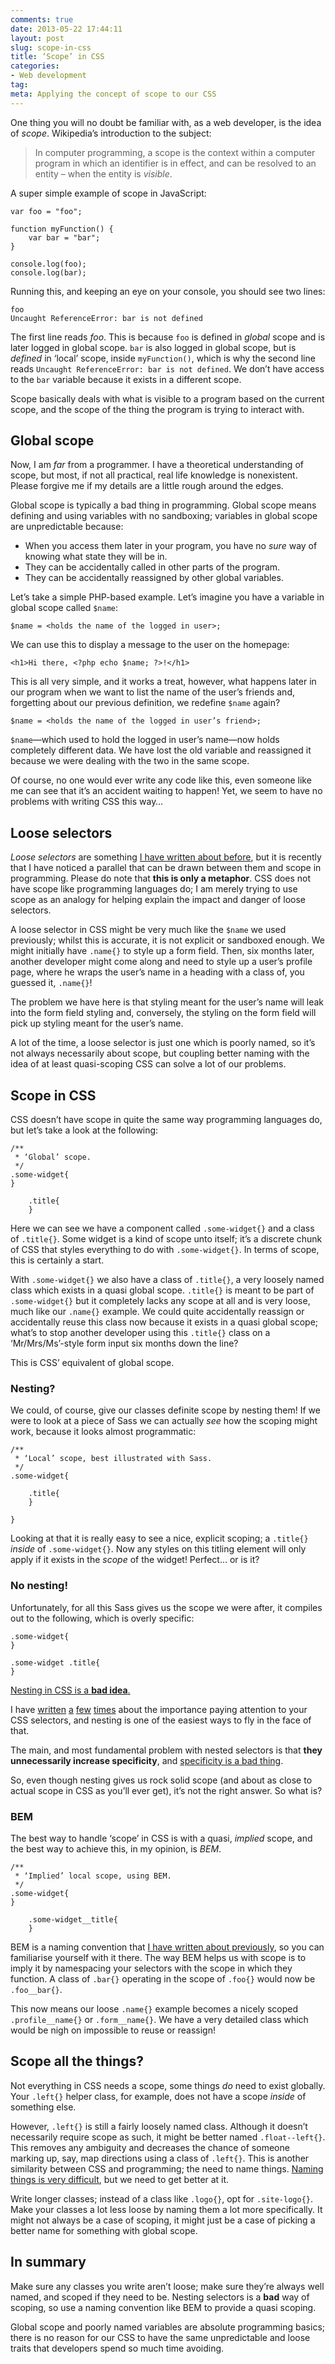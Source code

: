 ```yaml
---
comments: true
date: 2013-05-22 17:44:11
layout: post
slug: scope-in-css
title: ‘Scope’ in CSS
categories:
- Web development
tag:
meta: Applying the concept of scope to our CSS
---
```


One thing you will no doubt be familiar with, as a web developer, is the idea of
<i>scope</i>. Wikipedia’s introduction to the subject:

> In computer programming, a scope is the context within a computer program
> in which an identifier is in effect, and can be resolved to an entity – when
> the entity is <em>visible</em>.

A super simple example of scope in JavaScript:

    var foo = "foo";

    function myFunction() {
        var bar = "bar";
    }

    console.log(foo);
    console.log(bar);

Running this, and keeping an eye on your console, you should see two lines:

    foo
    Uncaught ReferenceError: bar is not defined

The first line reads <i>foo</i>. This is because `foo` is defined in
<i>global</i> scope and is later logged in global scope. `bar` is also logged in 
global scope, but is _defined_ in ‘local’ scope, inside `myFunction()`, which is
why the second line reads `Uncaught ReferenceError: bar is not defined`. We
don’t have access to the `bar` variable because it exists in a different scope.

Scope basically deals with what is visible to a program based on the current
scope, and the scope of the thing the program is trying to interact with.

## Global scope

Now, I am _far_ from a programmer. I have a theoretical understanding of scope,
but most, if not all practical, real life knowledge is nonexistent. Please
forgive me if my details are a little rough around the edges.

Global scope is typically a bad thing in programming. Global scope means
defining and using variables with no sandboxing; variables in global scope are
unpredictable because:

* When you access them later in your program, you have no _sure_ way of knowing
  what state they will be in.
* They can be accidentally called in other parts of the program.
* They can be accidentally reassigned by other global variables.

Let’s take a simple PHP-based example. Let’s imagine you have a variable in
global scope called `$name`:

    $name = <holds the name of the logged in user>;

We can use this to display a message to the user on the homepage:

    <h1>Hi there, <?php echo $name; ?>!</h1>

This is all very simple, and it works a treat, however, what happens later in
our program when we want to list the name of the user’s friends and, forgetting
about our previous definition, we redefine `$name` again?

    $name = <holds the name of the logged in user’s friend>;

`$name`—which used to hold the logged in user’s name—now holds completely
different data. We have lost the old variable and reassigned it because we were
dealing with the two in the same scope.

Of course, no one would ever write any code like this, even someone like me can
see that it’s an accident waiting to happen! Yet, we seem to have no problems
with writing CSS this way…

## Loose selectors

<i>Loose selectors</i> are something [I have written about before](http://csswizardry.com/2012/11/code-smells-in-css/),
but it is recently that I have noticed a parallel that can be drawn between them
and scope in programming. Please do note that **this is only a metaphor**. CSS
does not have scope like programming languages do; I am merely trying to use
scope as an analogy for helping explain the impact and danger of loose selectors.

A loose selector in CSS might be very much like the `$name` we used previously;
whilst this is accurate, it is not explicit or sandboxed enough. We might
initially have `.name{}` to style up a form field. Then, six months later,
another developer might come along and need to style up a user’s profile page,
where he wraps the user’s name in a heading with a class of, you guessed it,
`.name{}`!

The problem we have here is that styling meant for the user’s name will leak
into the form field styling and, conversely, the styling on the form field will
pick up styling meant for the user’s name.

A lot of the time, a loose selector is just one which is poorly named, so it’s
not always necessarily about scope, but coupling better naming with the idea of
at least quasi-scoping CSS can solve a lot of our problems.

## Scope in CSS

CSS doesn’t have scope in quite the same way programming languages do, but let’s
take a look at the following:

    /**
     * ‘Global’ scope.
     */
    .some-widget{
    }

        .title{
        }

Here we can see we have a component called `.some-widget{}` and a class of
`.title{}`. Some widget is a kind of scope unto itself; it’s a discrete chunk
of CSS that styles everything to do with `.some-widget{}`. In terms of scope,
this is certainly a start.

With `.some-widget{}` we also have a class of `.title{}`, a very loosely named
class which exists in a quasi global scope. `.title{}` is meant to be part of
`.some-widget{}` but it completely lacks any scope at all and is very loose,
much like our `.name{}` example. We could quite accidentally reassign or
accidentally reuse this class now because it exists in a quasi global scope;
what’s to stop another developer using this `.title{}` class on a
‘Mr/Mrs/Ms’-style form input six months down the line?

This is CSS’ equivalent of global scope.

### Nesting?

We could, of course, give our classes definite scope by nesting them! If we were
to look at a piece of Sass we can actually _see_ how the scoping might work,
because it looks almost programmatic:

    /**
     * ‘Local’ scope, best illustrated with Sass.
     */
    .some-widget{

        .title{
        }

    }

Looking at that it is really easy to see a nice, explicit scoping; a `.title{}`
_inside_ of `.some-widget{}`. Now any styles on this titling element will only
apply if it exists in the _scope_ of the widget! Perfect… or is it?

### No nesting!

Unfortunately, for all this Sass gives us the scope we were after, it compiles
out to the following, which is overly specific:

    .some-widget{
    }

    .some-widget .title{
    }

[Nesting in CSS is a **bad idea**.](http://www.youtube.com/watch?v=R-BX4N8egEc&hd=1&t=27m02s)

I have [written](http://csswizardry.com/2012/05/keep-your-css-selectors-short/)
[a](http://csswizardry.com/2012/07/shoot-to-kill-css-selector-intent/)
[few](http://csswizardry.com/2012/07/quasi-qualified-css-selectors/)
[times](http://csswizardry.com/2011/09/writing-efficient-css-selectors/)
about the importance paying attention to your CSS selectors, and nesting is one
of the easiest ways to fly in the face of that.

The main, and most fundamental problem with nested selectors is that
**they unnecessarily increase specificity**, and
[specificity is a bad thing](http://csswizardry.com/2011/09/when-using-ids-can-be-a-pain-in-the-class/).

So, even though nesting gives us rock solid scope (and about as close to actual
scope in CSS as you’ll ever get), it’s not the right answer. So what is?

### BEM

The best way to handle ‘scope’ in CSS is with a quasi, _implied_ scope, and the
best way to achieve this, in my opinion, is <i>BEM</i>.

    /**
     * ‘Implied’ local scope, using BEM.
     */
    .some-widget{
    }

        .some-widget__title{
        }

BEM is a naming convention that
[I have written about previously](http://csswizardry.com/2013/01/mindbemding-getting-your-head-round-bem-syntax/),
so you can familiarise yourself with it there. The way BEM helps us with scope
is to imply it by namespacing your selectors with the scope in which they
function. A class of `.bar{}` operating in the scope of `.foo{}` would now be
`.foo__bar{}`.

This now means our loose `.name{}` example becomes a nicely scoped
`.profile__name{}` or `.form__name{}`. We have a very detailed class which would
be nigh on impossible to reuse or reassign!

## Scope all the things?

Not everything in CSS needs a scope, some things _do_ need to exist globally.
Your `.left{}` helper class, for example, does not have a scope _inside_ of
something else.

However, `.left{}` is still a fairly loosely named class. Although it doesn’t
necessarily require scope as such, it might be better named `.float--left{}`.
This removes any ambiguity and decreases the chance of someone marking up, say,
map directions using a class of `.left{}`. This is another similarity between
CSS and programming; the need to name things.
[Naming things is very difficult](http://martinfowler.com/bliki/TwoHardThings.html),
but we need to get better at it.

Write longer classes; instead of a class like `.logo{}`, opt for `.site-logo{}`.
Make your classes a lot less loose by naming them a lot more specifically.
It might not always be a case of scoping, it might just be a case of picking a
better name for something with global scope.

## In summary

Make sure any classes you write aren’t loose; make sure they’re always well
named, and scoped if they need to be. Nesting selectors is a **bad** way of
scoping, so use a naming convention like BEM to provide a quasi scoping.

Global scope and poorly named variables are absolute programming basics; there
is no reason for our CSS to have the same unpredictable and loose traits that
developers spend so much time avoiding.
